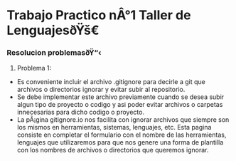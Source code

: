 # Trabajo Practico nÂ°1 Taller de LenguajesðŸš€


### Resolucion problemasðŸ“‹

1. Problema 1:
- Es conveniente incluir el archivo .gitignore para decirle a git que archivos o directorios ignorar y 
evitar subir al repositorio.
- Se debe implementar este archivo previamente cuando se desea subir algun tipo de proyecto o codigo y asi
poder evitar archivos o carpetas innecesarias para dicho codigo o proyecto.
- La pÃ¡gina gitignore.io nos facilita con ignorar archivos que siempre son los mismos en herramientas, sistemas, lenguajes, etc.
Esta pagina consiste en completar el formulario con  el nombre de las herramientas, lenguajes que utilizaremos para que nos genere
una forma de plantilla con los nombres de archivos o directorios que queremos ignorar.




